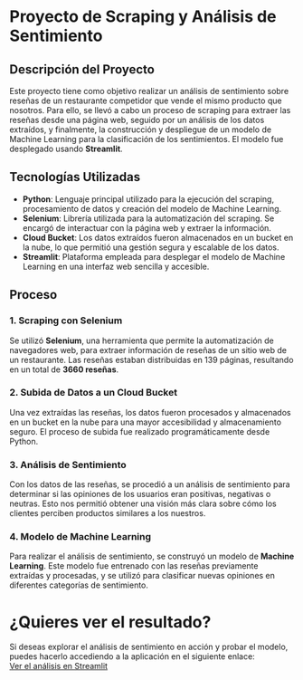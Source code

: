 # Proyecto de Scraping y Análisis de Sentimiento

## Descripción del Proyecto

Este proyecto tiene como objetivo realizar un análisis de sentimiento sobre reseñas de un restaurante competidor que vende el mismo producto que nosotros. Para ello, se llevó a cabo un proceso de scraping para extraer las reseñas desde una página web, seguido por un análisis de los datos extraídos, y finalmente, la construcción y despliegue de un modelo de Machine Learning para la clasificación de los sentimientos. El modelo fue desplegado usando **Streamlit**.

## Tecnologías Utilizadas

- **Python**: Lenguaje principal utilizado para la ejecución del scraping, procesamiento de datos y creación del modelo de Machine Learning.
- **Selenium**: Librería utilizada para la automatización del scraping. Se encargó de interactuar con la página web y extraer la información.
- **Cloud Bucket**: Los datos extraídos fueron almacenados en un bucket en la nube, lo que permitió una gestión segura y escalable de los datos.
- **Streamlit**: Plataforma empleada para desplegar el modelo de Machine Learning en una interfaz web sencilla y accesible.

## Proceso

### 1. **Scraping con Selenium**
Se utilizó **Selenium**, una herramienta que permite la automatización de navegadores web, para extraer información de reseñas de un sitio web de un restaurante. Las reseñas estaban distribuidas en 139 páginas, resultando en un total de **3660 reseñas**.

### 2. **Subida de Datos a un Cloud Bucket**
Una vez extraídas las reseñas, los datos fueron procesados y almacenados en un bucket en la nube para una mayor accesibilidad y almacenamiento seguro. El proceso de subida fue realizado programáticamente desde Python.

### 3. **Análisis de Sentimiento**
Con los datos de las reseñas, se procedió a un análisis de sentimiento para determinar si las opiniones de los usuarios eran positivas, negativas o neutras. Esto nos permitió obtener una visión más clara sobre cómo los clientes perciben productos similares a los nuestros.

### 4. **Modelo de Machine Learning**
Para realizar el análisis de sentimiento, se construyó un modelo de **Machine Learning**. Este modelo fue entrenado con las reseñas previamente extraídas y procesadas, y se utilizó para clasificar nuevas opiniones en diferentes categorías de sentimiento.

# ¿Quieres ver el resultado?

Si deseas explorar el análisis de sentimiento en acción y probar el modelo, puedes hacerlo accediendo a la aplicación en el siguiente enlace:  
[Ver el análisis en Streamlit](https://brunomperetti-analisis-melisse-app-ha9pyo.streamlit.app/)



